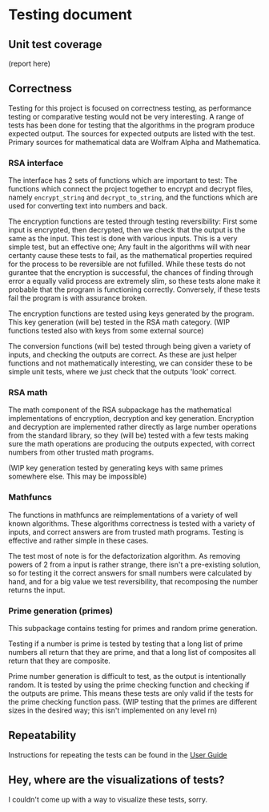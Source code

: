 # Testing document

## Unit test coverage

(report here)

## Correctness

Testing for this project is focused on correctness testing, as performance testing or comparative testing would not be very interesting. A range of tests has been done for testing that the algorithms in the program produce expected output. The sources for expected outputs are listed with the test. Primary sources for mathematical data are Wolfram Alpha and Mathematica.

### RSA interface

The interface has 2 sets of functions which are important to test: The functions which connect the project together to encrypt and decrypt files, namely `encrypt_string` and `decrypt_to_string`, and the functions which are used for converting text into numbers and back.

The encryption functions are tested through testing reversibility: First some input is encrypted, then decrypted, then we check that the output is the same as the input. This test is done with various inputs. This is a very simple test, but an effective one; Any fault in the algorithms will with near certanty cause these tests to fail, as the mathematical properties required for the process to be reversible are not fufilled. While these tests do not gurantee that the encryption is successful, the chances of finding through error a equally valid process are extremely slim, so these tests alone make it probable that the program is functioning correctly. Conversely, if these tests fail the program is with assurance broken.

The encryption functions are tested using keys generated by the program. This key generation (will be) tested in the RSA math category. (WIP functions tested also with keys from some external source)

The conversion functions (will be) tested through being given a variety of inputs, and checking the outputs are correct. As these are just helper functions and not mathematically interesting, we can consider these to be simple unit tests, where we just check that the outputs 'look' correct.

### RSA math

The math component of the RSA subpackage has the mathematical implementations of encryption, decryption and key generation. Encryption and decryption are implemented rather directly as large number operations from the standard library, so they (will be) tested with a few tests making sure the math operations are producing the outputs expected, with correct numbers from other trusted math programs. 

(WIP key generation tested by generating keys with same primes somewhere else. This may be impossible)

### Mathfuncs

The functions in mathfuncs are reimplementations of a variety of well known algorithms. These algorithms correctness is tested with a variety of inputs, and correct answers are from trusted math programs. Testing is effective and rather simple in these cases.

The test most of note is for the defactorization algorithm. As removing powers of 2 from a input is rather strange, there isn't a pre-existing solution, so for testing it the correct answers for small numbers were calculated by hand, and for a big value we test reversibility, that recomposing the number returns the input.

### Prime generation (primes)

This subpackage contains testing for primes and random prime generation.

Testing if a number is prime is tested by testing that a long list of prime numbers all return that they are prime, and that a long list of composites all return that they are composite.

Prime number generation is difficult to test, as the output is intentionally random. It is tested by using the prime checking function and checking if the outputs are prime. This means these tests are only valid if the tests for the prime checking function pass. 
(WIP testing that the primes are different sizes in the desired way; this isn't implemented on any level rn)

## Repeatability

Instructions for repeating the tests can be found in the [User Guide](https://github.com/KyperCT/tiralabraRSA/blob/main/documentation/User%20guide.md)

## Hey, where are the visualizations of tests?

I couldn't come up with a way to visualize these tests, sorry.
